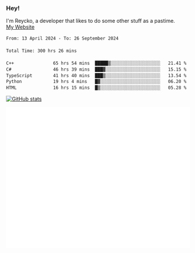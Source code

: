 ### Hey!
I'm Reycko, a developer that likes to do some other stuff as a pastime.  
[My Website](https://reycko.root.sx)

<!--START_SECTION:wakasection-->

```txt
From: 13 April 2024 - To: 26 September 2024

Total Time: 300 hrs 26 mins

C++               65 hrs 54 mins  █████▒░░░░░░░░░░░░░░░░░░░   21.41 %
C#                46 hrs 39 mins  ███▓░░░░░░░░░░░░░░░░░░░░░   15.15 %
TypeScript        41 hrs 40 mins  ███▒░░░░░░░░░░░░░░░░░░░░░   13.54 %
Python            19 hrs 4 mins   █▓░░░░░░░░░░░░░░░░░░░░░░░   06.20 %
HTML              16 hrs 15 mins  █▒░░░░░░░░░░░░░░░░░░░░░░░   05.28 %
```

<!--END_SECTION:wakasection-->

[![GitHub stats](https://github-readme-stats.vercel.app/api?username=Reycko&show_icons=true&theme=dark&hide_title=true&count_private=true)](https://github.com/anuraghazra/github-readme-stats)

![Metrics](/github-metrics.svg)
